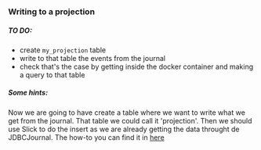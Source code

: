 ### Writing to a projection

##### TO DO:

* create `my_projection` table
* write to that table the events from the journal
* check that's the case by getting inside the docker container and making a query to that table

##### Some hints:

Now we are going to have create a table where we want to write what we get from the journal.
That table we could call it 'projection'. 
Then we should use Slick to do the insert as we are already getting the data throught de JDBCJournal. The how-to
you can find it in [here](https://doc.akka.io/docs/alpakka/current/slick.html)


